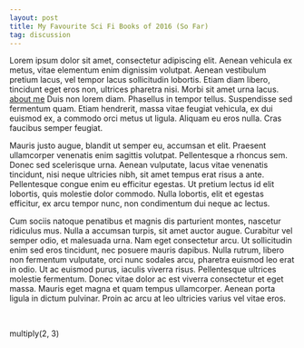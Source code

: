```yaml
---
layout: post
title: My Favourite Sci Fi Books of 2016 (So Far)
tag: discussion
---
```


<p>Lorem ipsum dolor sit amet, consectetur adipiscing elit. Aenean vehicula ex metus, vitae elementum enim dignissim volutpat. Aenean vestibulum pretium lacus, vel tempor lacus sollicitudin lobortis. Etiam diam libero, tincidunt eget eros non, ultrices pharetra nisi. Morbi sit amet urna lacus. <a href="#">about me</a> Duis non lorem diam. Phasellus in tempor tellus. Suspendisse sed fermentum quam. Etiam hendrerit, massa vitae feugiat vehicula, ex dui euismod ex, a commodo orci metus ut ligula. Aliquam eu eros nulla. Cras faucibus semper feugiat.

Mauris justo augue, blandit ut semper eu, accumsan et elit. Praesent ullamcorper venenatis enim sagittis volutpat. Pellentesque a rhoncus sem. Donec sed scelerisque urna. Aenean vulputate, lacus vitae venenatis tincidunt, nisi neque ultricies nibh, sit amet tempus erat risus a ante. Pellentesque congue enim eu efficitur egestas. Ut pretium lectus id elit lobortis, quis molestie dolor commodo. Nulla lobortis, elit et egestas efficitur, ex arcu tempor nunc, non condimentum dui neque ac lectus.

Cum sociis natoque penatibus et magnis dis parturient montes, nascetur ridiculus mus. Nulla a accumsan turpis, sit amet auctor augue. Curabitur vel semper odio, et malesuada urna. Nam eget consectetur arcu. Ut sollicitudin enim sed eros tincidunt, nec posuere mauris dapibus. Nulla rutrum, libero non fermentum vulputate, orci nunc sodales arcu, pharetra euismod leo erat in odio. Ut ac euismod purus, iaculis viverra risus. Pellentesque ultrices molestie fermentum. Donec vitae dolor ac est viverra consectetur et eget massa. Mauris eget magna et quam tempus ullamcorper. Aenean porta ligula in dictum pulvinar. Proin ac arcu at leo ultricies varius vel vitae eros.</p>
<br />
<p>multiply(2, 3)</p>
